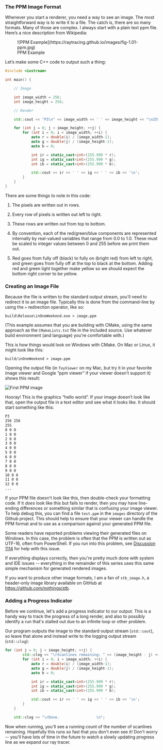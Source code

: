 ### The PPM Image Format
Whenever you start a renderer, you need a way to see an image. The most straightforward way is to
write it to a file. The catch is, there are so many formats. Many of those are complex. I always
start with a plain text ppm file. Here’s a nice description from Wikipedia:

<figure markdown>
  ![PPM Example](https://raytracing.github.io/images/fig-1.01-ppm.jpg)
  <figcaption>PPM Example</figcaption>
</figure>

Let’s make some C++ code to output such a thing:

```cpp title="Creating your first image"
#include <iostream>

int main() {

    // Image

    int image_width = 256;
    int image_height = 256;

    // Render

    std::cout << "P3\n" << image_width << ' ' << image_height << "\n255\n";

    for (int j = 0; j < image_height; ++j) {
        for (int i = 0; i < image_width; ++i) {
            auto r = double(i) / (image_width-1);
            auto g = double(j) / (image_height-1);
            auto b = 0;

            int ir = static_cast<int>(255.999 * r);
            int ig = static_cast<int>(255.999 * g);
            int ib = static_cast<int>(255.999 * b);

            std::cout << ir << ' ' << ig << ' ' << ib << '\n';
        }
    }
}
```

There are some things to note in this code:

  1. The pixels are written out in rows.

  2. Every row of pixels is written out left to right.

  3. These rows are written out from top to bottom.

  4. By convention, each of the red/green/blue components are represented internally by real-valued
     variables that range from 0.0 to 1.0. These must be scaled to integer values between 0 and 255
     before we print them out.

  5. Red goes from fully off (black) to fully on (bright red) from left to right, and green goes
     from fully off at the top to black at the bottom. Adding red and green light together make
     yellow so we should expect the bottom right corner to be yellow.

### Creating an Image File
Because the file is written to the standard output stream, you'll need to redirect it to an image
file. Typically this is done from the command-line by using the `>` redirection operator, like so:

```shell
build\Release\inOneWeekend.exe > image.ppm
```

(This example assumes that you are building with CMake, using the same approach as the
`CMakeLists.txt` file in the included source. Use whatever build environment (and language) you're
comfortable with.)

This is how things would look on Windows with CMake. On Mac or Linux, it might look like this:

```shell
build/inOneWeekend > image.ppm
```

Opening the output file (in `ToyViewer` on my Mac, but try it in your favorite image viewer and
Google “ppm viewer” if your viewer doesn’t support it) shows this result:

![First PPM image](https://raytracing.github.io/images/img-1.01-first-ppm-image.png)

Hooray! This is the graphics “hello world”. If your image doesn’t look like that, open the output
file in a text editor and see what it looks like. It should start something like this:

```markdown title="Creating your first image"
P3
256 256
255
0 0 0
1 0 0
2 0 0
3 0 0
4 0 0
5 0 0
6 0 0
7 0 0
8 0 0
9 0 0
10 0 0
11 0 0
12 0 0
...
```

If your PPM file doesn't look like this, then double-check your formatting code.
If it _does_ look like this but fails to render, then you may have line-ending differences or
something similar that is confusing your image viewer.
To help debug this, you can find a file `test.ppm` in the `images` directory of the Github project.
This should help to ensure that your viewer can handle the PPM format and to use as a comparison
against your generated PPM file.

Some readers have reported problems viewing their generated files on Windows.
In this case, the problem is often that the PPM is written out as UTF-16, often from PowerShell.
If you run into this problem, see
[Discussion 1114](https://github.com/RayTracing/raytracing.github.io/discussions/1114)
for help with this issue.

If everything displays correctly, then you're pretty much done with system and IDE issues --
everything in the remainder of this series uses this same simple mechanism for generated rendered
images.

If you want to produce other image formats, I am a fan of `stb_image.h`, a header-only image library
available on GitHub at https://github.com/nothings/stb.

### Adding a Progress Indicator
Before we continue, let's add a progress indicator to our output. This is a handy way to track the
progress of a long render, and also to possibly identify a run that's stalled out due to an infinite
loop or other problem.

Our program outputs the image to the standard output stream (`std::cout`), so leave that alone and
instead write to the logging output stream (`std::clog`):

```c++ hl_lines="2 16" title="Main render loop with progress reporting"
for (int j = 0; j < image_height; ++j) {
        std::clog << "\rScanlines remaining: " << (image_height - j) << ' ' << std::flush;
        for (int i = 0; i < image_width; ++i) {
            auto r = double(i) / (image_width-1);
            auto g = double(j) / (image_height-1);
            auto b = 0;

            int ir = static_cast<int>(255.999 * r);
            int ig = static_cast<int>(255.999 * g);
            int ib = static_cast<int>(255.999 * b);

            std::cout << ir << ' ' << ig << ' ' << ib << '\n';
        }
    }

    std::clog << "\rDone.                 \n";
```

Now when running, you'll see a running count of the number of scanlines remaining. Hopefully this
runs so fast that you don't even see it! Don't worry -- you'll have lots of time in the future to
watch a slowly updating progress line as we expand our ray tracer.